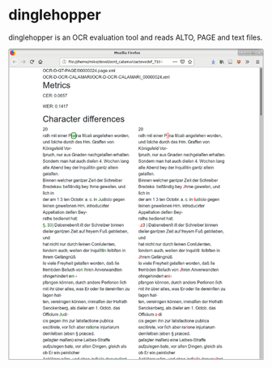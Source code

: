 dinglehopper
============

dinglehopper is an OCR evaluation tool and reads ALTO, PAGE and text files.

![dinglehopper displaying metrics and character differences](.screenshots/dinglehopper.png?raw=true)
